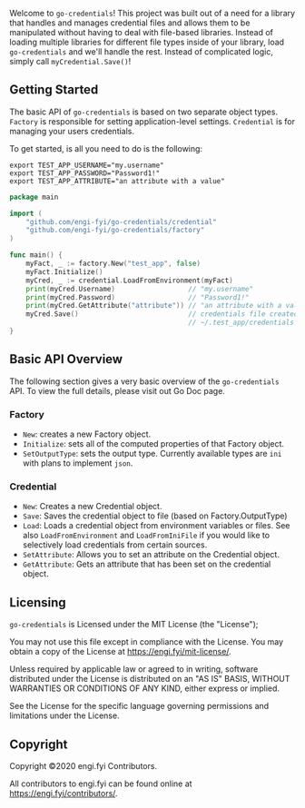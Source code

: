 Welcome to `go-credentials`! This project was built out of a need for a library that handles and manages credential files and allows them to be manipulated without having to deal with file-based libraries. Instead of loading multiple libraries for different file types inside of your library, load `go-credentials` and we'll handle the rest. Instead of complicated logic, simply call `myCredential.Save()`!

## Getting Started
The basic API of `go-credentials` is based on two separate object types. `Factory` is responsible for setting application-level settings. `Credential` is for managing your users credentials.

To get started, is all you need to do is the following:
```shell script
export TEST_APP_USERNAME="my.username"
export TEST_APP_PASSWORD="Password1!"
export TEST_APP_ATTRIBUTE="an attribute with a value"
```
```go
package main

import (
    "github.com/engi-fyi/go-credentials/credential"
    "github.com/engi-fyi/go-credentials/factory"
)

func main() {
    myFact, _ := factory.New("test_app", false)
    myFact.Initialize()
    myCred, _ := credential.LoadFromEnvironment(myFact)
    print(myCred.Username)                  // "my.username"
    print(myCred.Password)                  // "Password1!"
    print(myCred.GetAttribute("attribute")) // "an attribute with a value"
    myCred.Save()                           // credentials file created at
                                            // ~/.test_app/credentials
}
```
## Basic API Overview
The following section gives a very basic overview of the `go-credentials` API. To view the full details, please visit out Go Doc page.
### Factory

- `New`: creates a new Factory object.
- `Initialize`: sets all of the computed properties of that Factory object.
- `SetOutputType`: sets the output type. Currently available types are `ini` with plans to implement `json`.

### Credential

 - `New`: Creates a new Credential object.
 - `Save`: Saves the credential object to file (based on Factory.OutputType)
 - `Load`: Loads a credential object from environment variables or files. See also `LoadFromEnvironment` and `LoadFromIniFile` if you would like to selectively load credentials from certain sources.
 - `SetAttribute`: Allows you to set an attribute on the Credential object.
 - `GetAttribute`: Gets an attribute that has been set on the credential object.
 
## Licensing

`go-credentials` is Licensed under the MIT License (the "License");

You may not use this file except in compliance with the License.
You may obtain a copy of the License at https://engi.fyi/mit-license/.

Unless required by applicable law or agreed to in writing, software
distributed under the License is distributed on an "AS IS" BASIS,
WITHOUT WARRANTIES OR CONDITIONS OF ANY KIND, either express or implied.

See the License for the specific language governing permissions and
limitations under the License.

## Copyright

Copyright &copy;2020 engi.fyi Contributors.

All contributors to engi.fyi can be found online at https://engi.fyi/contributors/.